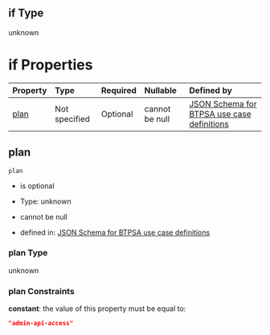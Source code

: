 ## if Type

unknown

# if Properties

| Property      | Type          | Required | Nullable       | Defined by                                                                                                                                                                                                                                  |
| :------------ | :------------ | :------- | :------------- | :------------------------------------------------------------------------------------------------------------------------------------------------------------------------------------------------------------------------------------------ |
| [plan](#plan) | Not specified | Optional | cannot be null | [JSON Schema for BTPSA use case definitions](btpsa-usecase-properties-services-items-allof-1-then-allof-42-then-allof-0-if-properties-plan.md "undefined#/properties/services/items/allOf/1/then/allOf/42/then/allOf/0/if/properties/plan") |

## plan



`plan`

*   is optional

*   Type: unknown

*   cannot be null

*   defined in: [JSON Schema for BTPSA use case definitions](btpsa-usecase-properties-services-items-allof-1-then-allof-42-then-allof-0-if-properties-plan.md "undefined#/properties/services/items/allOf/1/then/allOf/42/then/allOf/0/if/properties/plan")

### plan Type

unknown

### plan Constraints

**constant**: the value of this property must be equal to:

```json
"admin-api-access"
```
